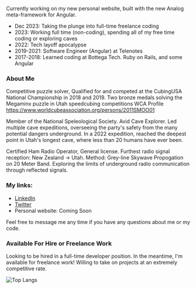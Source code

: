 Currently working on my new personal website, built with the new Analog meta-framework for Angular. 

- Dec 2023: Taking the plunge into full-time freelance coding
- 2023: Working full time (non-coding), spending all of my free time coding or exploring caves
- 2022: Tech layoff apocalypse
- 2019-2021: Software Engineer (Angular) at Telenotes
- 2017-2018: Learned coding at Bottega Tech. Ruby on Rails, and some Angular

### About Me

Competitive puzzle solver, Qualified for and competed at the CubingUSA National Championship in 2018 and 2019.
Two bronze medals solving the Megaminx puzzle in Utah speedcubing competitions
WCA Profile https://www.worldcubeassociation.org/persons/2011SMOO01 

Member of the National Speleological Society. Avid Cave Explorer.
Led multiple cave expeditions, overseeing the party's safety from the many potential dangers underground.
In a 2022 expedition, reached the deepest point in Utah's longest cave, where less than 20 humans have ever been.

Certified Ham Radio Operator, General license.
Furthest radio signal reception: New Zealand -> Utah. Method: Grey-line Skywave Propogation on 20 Meter Band.
Exploring the limits of underground radio communication through reflected signals.

### My links:

- [LinkedIn](https://www.linkedin.com/in/mitchsmoot/)
- [Twitter](https://twitter.com/MitchSmoot)
- Personal website: Coming Soon

Feel free to message me any time if you have any questions about me or my code.

### Available For Hire or Freelance Work

Looking to be hired in a full-time developer position. In the meantime, I'm available for freelance work! Willing to take on projects at an extremely competitive rate.

![Top Langs](https://github-readme-stats.vercel.app/api/top-langs/?username=mitchsmoot&layout=compact&langs_count=8)
